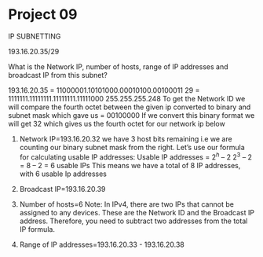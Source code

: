 # Project 09
IP SUBNETTING

193.16.20.35/29

What is the Network IP, number of hosts, range of IP addresses and broadcast IP from this subnet?

193.16.20.35 = 11000001.10101000.00010100.00100011
29 = 1111111.11111111.11111111.11111000
255.255.255.248
To get the Network ID we will compare the fourth octet between the given ip converted to binary and subnet mask
which gave us = 00100000
If we convert this binary format we will get 32
which gives us the fourth octet for our network ip below

1. Network IP=193.16.20.32
we have 3 host bits remaining i.e we are counting our binary subnet mask from the right. Let’s use our formula for calculating usable IP addresses:
Usable IP addresses = $2^h$ – 2
$2^3$ – 2 = 8 – 2 = 6 usable IPs
This means we have a total of 8 IP addresses, with 6 usable Ip addresses

2. Broadcast IP=193.16.20.39

2. Number of hosts=6
Note: In IPv4, there are two IPs that cannot be assigned to any devices. These are the Network ID and the Broadcast IP address. Therefore, you need to subtract two addresses from the total IP formula.

3. Range of IP addresses=193.16.20.33 - 193.16.20.38
